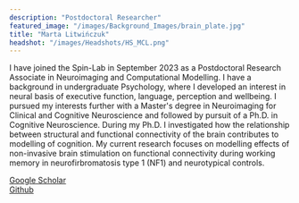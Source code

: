```yaml
---
description: "Postdoctoral Researcher"
featured_image: "/images/Background_Images/brain_plate.jpg"
title: "Marta Litwińczuk"
headshot: "/images/Headshots/HS_MCL.png"
---
```


<!-- ![img](/images/Headshots/HA_MCL.png) -->

I have joined the Spin-Lab in September 2023 as a Postdoctoral Research Associate in Neuroimaging and Computational Modelling. I have a background in undergraduate Psychology, where I developed an interest in neural basis of executive function, language, perception and wellbeing. I pursued my interests further with a Master's degree in Neuroimaging for Clinical and Cognitive Neuroscience and followed by pursuit of a Ph.D. in Cognitive Neuroscience. During my Ph.D. I investigated how the relationship between structural and functional connectivity of the brain contributes to modelling of cognition. My current research focuses on modelling effects of non-invasive brain stimulation on functional connectivity during working memory in neurofirbromatosis type 1 (NF1) and neurotypical controls. 

[Google Scholar](https://scholar.google.com/citations?user=_-iZdwkAAAAJ&hl=en)          
[Github](https://github.com/MCLit/) 


  
<!-- some formatting - need the spaces! *Italics*       
_Italics_       
__Bold__       
___Bold+Italics___       
this_is_not_emphasis       
~~strikethrough~~       
Content with a --(dash) and a ---(long dash)    --> 